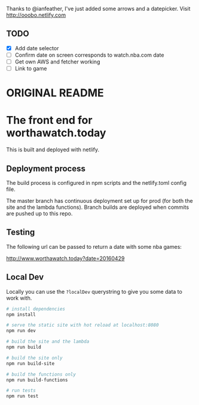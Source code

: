 Thanks to @ianfeather, I've just added some arrows and a datepicker. Visit http://ooobo.netlify.com

## TODO
- [x] Add date selector
- [ ] Confirm date on screen corresponds to watch.nba.com date
- [ ] Get own AWS and fetcher working
- [ ] Link to game

# ORIGINAL README

# The front end for worthawatch.today

This is built and deployed with netlify.

## Deployment process

The build process is configured in npm scripts and the netlify.toml config file.

The master branch has continuous deployment set up for prod (for both the site and the lambda functions). Branch builds are deployed when commits are pushed up to this repo.

## Testing

The following url can be passed to return a date with some nba games:

http://www.worthawatch.today?date=20160429

## Local Dev

Locally you can use the `?localDev` querystring to give you some data to work with.

``` bash
# install dependencies
npm install

# serve the static site with hot reload at localhost:8080
npm run dev

# build the site and the lambda
npm run build

# build the site only
npm run build-site

# build the functions only
npm run build-functions

# run tests
npm run test
```
